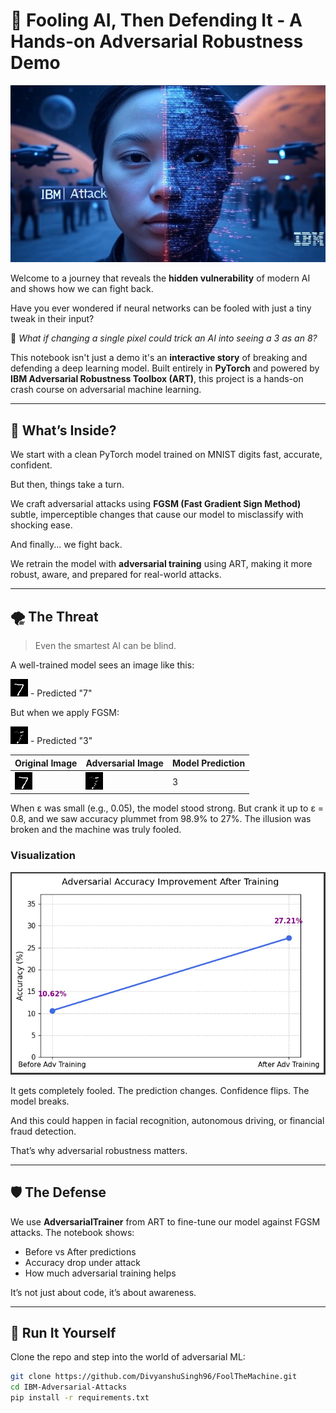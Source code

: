 # 🧠 Fooling AI, Then Defending It - A Hands-on Adversarial Robustness Demo

![Cover Image](./IBM-Adversarial-Attacks/Cover-Image/human_vs_adversarial_image7.jpg)

Welcome to a journey that reveals the **hidden vulnerability** of modern AI and shows how we can fight back.

Have you ever wondered if neural networks can be fooled with just a tiny tweak in their input?

🤔 *What if changing a single pixel could trick an AI into seeing a 3 as an 8?*

This notebook isn't just a demo it's an **interactive story** of breaking and defending a deep learning model. Built entirely in **PyTorch** and powered by **IBM Adversarial Robustness Toolbox (ART)**, this project is a hands-on crash course on adversarial machine learning.

---

## 🧩 What’s Inside?

We start with a clean PyTorch model trained on MNIST digits fast, accurate, confident.

But then, things take a turn.

We craft adversarial attacks using **FGSM (Fast Gradient Sign Method)** subtle, imperceptible changes that cause our model to misclassify with shocking ease.

And finally... we fight back.

We retrain the model with **adversarial training** using ART, making it more robust, aware, and prepared for real-world attacks.

---

## 🌪️ The Threat

> Even the smartest AI can be blind.

A well-trained model sees an image like this:

![Original Image](./IBM-Adversarial-Attacks/saved_images/original/original_0_pred_7.png) - Predicted "7"

But when we apply FGSM:

![Adversarial Image](./IBM-Adversarial-Attacks/saved_images/adversarial/adversarial_0_pred_3.png) - Predicted "3"

| Original Image | Adversarial Image | Model Prediction |
| -------------- | ----------------- | ---------------- |
| ![Original Image](./IBM-Adversarial-Attacks/saved_images/original/original_0_pred_7.png)              | ![Adversarial Image](./IBM-Adversarial-Attacks/saved_images/adversarial/adversarial_0_pred_3.png) | 3                |

When ε was small (e.g., 0.05), the model stood strong. But crank it up to ε = 0.8, and we saw accuracy plummet from 98.9% to 27%. The illusion was broken and the machine was truly fooled.

### Visualization

![Graph](./IBM-Adversarial-Attacks/Graphs/adversarial_graph_img1.png)

It gets completely fooled. The prediction changes. Confidence flips. The model breaks.

And this could happen in facial recognition, autonomous driving, or financial fraud detection.

That’s why adversarial robustness matters.

---

## 🛡️ The Defense

We use **AdversarialTrainer** from ART to fine-tune our model against FGSM attacks. The notebook shows:

- Before vs After predictions
- Accuracy drop under attack
- How much adversarial training helps

It’s not just about code, it’s about awareness.

---

## 🧪 Run It Yourself

Clone the repo and step into the world of adversarial ML:

```bash
git clone https://github.com/DivyanshuSingh96/FoolTheMachine.git
cd IBM-Adversarial-Attacks
pip install -r requirements.txt
